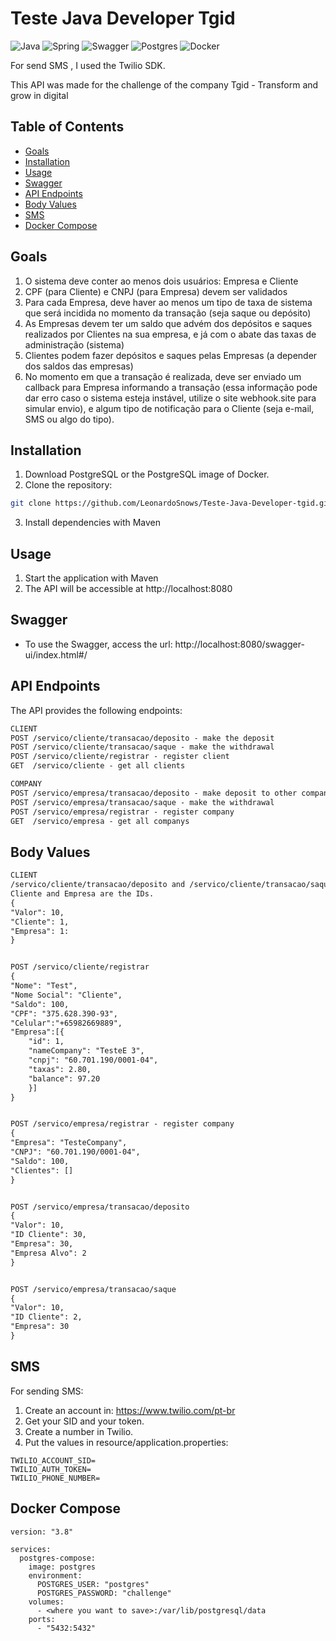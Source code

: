 # Teste Java Developer Tgid

![Java](https://img.shields.io/badge/java-%23ED8B00.svg?style=for-the-badge&logo=openjdk&logoColor=black)
![Spring](https://img.shields.io/badge/spring-%236DB33F.svg?style=for-the-badge&logo=spring&logoColor=black)
![Swagger](https://img.shields.io/badge/-Swagger-%23Clojure?style=for-the-badge&logo=swagger&logoColor=black)
![Postgres](https://img.shields.io/badge/postgres-%23316192.svg?style=for-the-badge&logo=postgresql&logoColor=white)
![Docker](https://img.shields.io/badge/docker-%230db7ed.svg?style=for-the-badge&logo=docker&logoColor=white)

For send SMS , I used the Twilio SDK.

This API was made for the challenge of the company Tgid - Transform and grow in digital

## Table of Contents
- [Goals](#goals)
- [Installation](#installation)
- [Usage](#usage)
- [Swagger](#swagger)
- [API Endpoints](#api-endpoints)
- [Body Values](#body-values)
- [SMS](#sms)
- [Docker Compose](#docker-compose)

## Goals
1. O sistema deve conter ao menos dois usuários: Empresa e Cliente
2. CPF (para Cliente) e CNPJ (para Empresa) devem ser validados
3. Para cada Empresa, deve haver ao menos um tipo de taxa de sistema que será incidida no momento da transação (seja saque ou depósito)
4. As Empresas devem ter um saldo que advém dos depósitos e saques realizados por Clientes na sua empresa, e já com o abate das taxas de administração (sistema)
5. Clientes podem fazer depósitos e saques pelas Empresas (a depender dos saldos das empresas)
6. No momento em que a transação é realizada, deve ser enviado um callback para Empresa informando a transação (essa informação pode dar erro caso o sistema
   esteja instável, utilize o site webhook.site para simular envio), e algum tipo de  notificação para o Cliente (seja e-mail, SMS ou algo do tipo). 


## Installation
1. Download PostgreSQL or the PostgreSQL image of Docker.
2. Clone the repository:
```bash
git clone https://github.com/LeonardoSnows/Teste-Java-Developer-tgid.git
```
3. Install dependencies with Maven

## Usage

1. Start the application with Maven
2. The API will be accessible at http://localhost:8080

## Swagger
- To use the Swagger, access the url: http://localhost:8080/swagger-ui/index.html#/

## API Endpoints
The API provides the following endpoints:

```markdown
CLIENT
POST /servico/cliente/transacao/deposito - make the deposit
POST /servico/cliente/transacao/saque - make the withdrawal
POST /servico/cliente/registrar - register client
GET  /servico/cliente - get all clients

COMPANY
POST /servico/empresa/transacao/deposito - make deposit to other company
POST /servico/empresa/transacao/saque - make the withdrawal
POST /servico/empresa/registrar - register company
GET  /servico/empresa - get all companys
```

## Body Values
```markdown
CLIENT
/servico/cliente/transacao/deposito and /servico/cliente/transacao/saque
Cliente and Empresa are the IDs.
{
"Valor": 10,
"Cliente": 1,
"Empresa": 1:
}


POST /servico/cliente/registrar
{
"Nome": "Test",
"Nome Social": "Cliente",
"Saldo": 100,
"CPF": "375.628.390-93",
"Celular":"+65982669889",
"Empresa":[{
    "id": 1,
    "nameCompany": "TesteE 3",
    "cnpj": "60.701.190/0001-04",
    "taxas": 2.80,
    "balance": 97.20
    }]
}


POST /servico/empresa/registrar - register company
{
"Empresa": "TesteCompany",
"CNPJ": "60.701.190/0001-04",
"Saldo": 100,
"Clientes": []
}


POST /servico/empresa/transacao/deposito
{
"Valor": 10,
"ID Cliente": 30,
"Empresa": 30,
"Empresa Alvo": 2
}


POST /servico/empresa/transacao/saque
{
"Valor": 10,
"ID Cliente": 2,
"Empresa": 30
}
```

## SMS
For sending SMS: 

1. Create an account in: https://www.twilio.com/pt-br
2. Get your SID and your token.
3. Create a number in Twilio.
4. Put the values in resource/application.properties:
```
TWILIO_ACCOUNT_SID=
TWILIO_AUTH_TOKEN=
TWILIO_PHONE_NUMBER=
```

## Docker Compose
```
version: "3.8"

services:
  postgres-compose:
    image: postgres
    environment:
      POSTGRES_USER: "postgres"
      POSTGRES_PASSWORD: "challenge"
    volumes:
      - <where you want to save>:/var/lib/postgresql/data
    ports:
      - "5432:5432"
```


